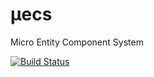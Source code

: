 # μecs
Micro Entity Component System

[![Build Status](https://travis-ci.com/jamolnng/uecs.svg?branch=master)](https://travis-ci.com/jamolnng/uecs)